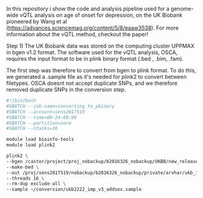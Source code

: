 In this repository i show the code and analysis pipeline used for a genome-wide vQTL analysis on age of onset for depression, on the UK Biobank pioneered by Wang et al (https://advances.sciencemag.org/content/5/8/eaaw3538).
For more information about the vQTL method, checkout the paper!



Step 1)
The UK Biobank data was stored on the computing cluster UPPMAX in bgen v1.2 format.
The software used for the vQTL analysis, OSCA, requires the input format to be in plink binary format (.bed , .bim, .fam).

The first step was therefore to convert from bgen to plink format. To do this, we generated a .sample file as it's needed for
plink2 to convert between filetypes.
OSCA doesnt not accept duplicate SNPs, and we therefore removed duplicate SNPs in the conversion step.

```bash
#!/bin/bash
#SBATCH --job-name=converting_to_pbinary
#SBATCH --account=sens2017519
#SBATCH --time=00-24:00:00
#SBATCH --partition=core
#SBATCH --ntasks=16

module load bioinfo-tools
module load plink2

plink2 \
--bgen /castor/project/proj_nobackup/b2016326_nobackup/UKBB/new_release_20180313/EGAD00010001474_decrypted/ukb_imp_chr3_v3.bgen \
--make-bed \
--out /proj/sens2017519/nobackup/b2016326_nobackup/private/arvhar/ukb_imp_chr3_v3_conv_excl \
--threads 16 \
--rm-dup exclude-all \
--sample ~/conversion/ukb2222_imp_v3_addsex.sample
```






